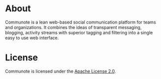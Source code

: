 # About
Communote is a lean web-based social communication platform for teams and organizations. 
It combines the ideas of transparent messaging, blogging, activity streams with superior tagging 
and filtering into a single easy to use web interface.

# License
Communote is licensed under the [Apache License 2.0](http://www.apache.org/licenses/LICENSE-2.0).